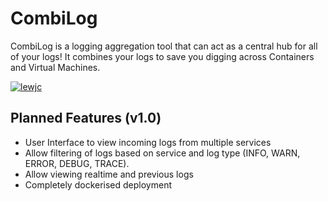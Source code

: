 # CombiLog

CombiLog is a logging aggregation tool that can act as a central hub for all of your logs! It combines your logs to save you digging across Containers and Virtual Machines.

[![lewjc](https://circleci.com/gh/lewjc/CombiLog.svg?style=shield&circle-token=11b7967608848962be7f93ca96e24924c1c1663a)](LINK)

## Planned Features (v1.0)

- User Interface to view incoming logs from multiple services
- Allow filtering of logs based on service and log type (INFO, WARN, ERROR, DEBUG, TRACE).
- Allow viewing realtime and previous logs
- Completely dockerised deployment
